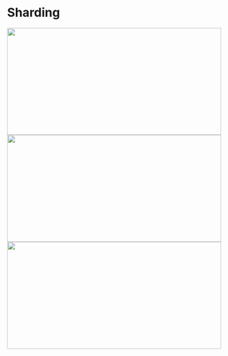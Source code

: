 # Sharding

<img src="https://user-images.githubusercontent.com/7610065/171468028-34332001-eb89-4b0e-93eb-19bbed31f25c.png" width="500" height="250">

<img src="https://user-images.githubusercontent.com/7610065/171468523-75af9f80-e399-45d9-a86e-bcc32d02be1c.png" width="500" height="250">

<img src="https://user-images.githubusercontent.com/7610065/171468612-2bbf4e25-6799-4141-aec6-5e7ff85bd56d.png" width="500" height="250">


